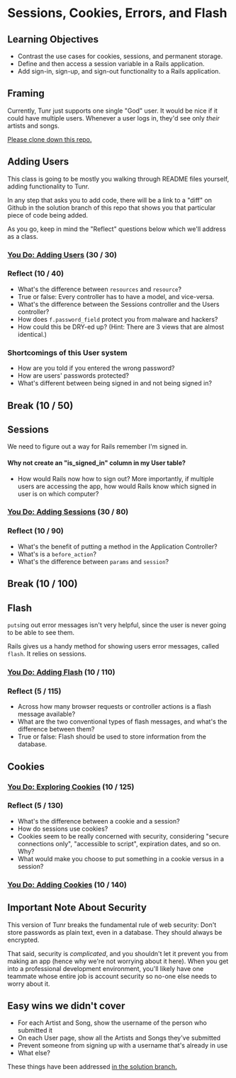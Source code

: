 # Sessions, Cookies, Errors, and Flash

## Learning Objectives
- Contrast the use cases for cookies, sessions, and permanent storage.
- Define and then access a session variable in a Rails application.
- Add sign-in, sign-up, and sign-out functionality to a Rails application.

## Framing

Currently, Tunr just supports one single "God" user. It would be nice if it could have multiple users. Whenever a user logs in, they'd see only *their* artists and songs.

[Please clone down this repo.](https://github.com/ga-wdi-exercises/tunr_rails_users)

## Adding Users

This class is going to be mostly you walking through README files yourself, adding functionality to Tunr.

In any step that asks you to add code, there will be a link to a "diff" on Github in the solution branch of this repo that shows you that particular piece of code being added.

As you go, keep in mind the "Reflect" questions below which we'll address as a class.

### [You Do: Adding Users](adding-users.md) (30 / 30)

### Reflect (10 / 40)

- What's the difference between `resources` and `resource`?
- True or false: Every controller has to have a model, and vice-versa.
- What's the difference between the Sessions controller and the Users controller?
- How does `f.password_field` protect you from malware and hackers?
- How could this be DRY-ed up? (Hint: There are 3 views that are almost identical.)

### Shortcomings of this User system

- How are you told if you entered the wrong password?
- How are users' passwords protected?
- What's different between being signed in and not being signed in?

## Break (10 / 50)

## Sessions

We need to figure out a way for Rails remember I'm signed in.

#### Why not create an "is_signed_in" column in my User table?

- How would Rails now how to sign out? More importantly, if multiple users are accessing the app, how would Rails know which signed in user is on which computer?

### [You Do: Adding Sessions](adding-sessions.md) (30 / 80)

### Reflect (10 / 90)

- What's the benefit of putting a method in the Application Controller?
- What's is a `before_action`?
- What's the difference between `params` and `session`?

## Break (10 / 100)

## Flash

`puts`ing out error messages isn't very helpful, since the user is never going to be able to see them.

Rails gives us a handy method for showing users error messages, called `flash`. It relies on sessions.

### [You Do: Adding Flash](adding-flash.md) (10 / 110)

### Reflect (5 / 115)

- Across how many browser requests or controller actions is a flash message available?
- What are the two conventional types of flash messages, and what's the difference between them?
- True or false: Flash should be used to store information from the database.

## Cookies

### [You Do: Exploring Cookies](exploring-cookies.md) (10 / 125)

### Reflect (5 / 130)

- What's the difference between a cookie and a session?
- How do sessions use cookies?
- Cookies seem to be really concerned with security, considering "secure connections only", "accessible to script", expiration dates, and so on. Why?
- What would make you choose to put something in a cookie versus in a session?

### [You Do: Adding Cookies](adding-cookies.md) (10 / 140)

## Important Note About Security

This version of Tunr breaks the fundamental rule of web security: Don't store passwords as plain text, even in a database. They should always be encrypted.

That said, security is *complicated*, and you shouldn't let it prevent you from making an app (hence why we're not worrying about it here). When you get into a professional development environment, you'll likely have one teammate whose entire job is account security so no-one else needs to worry about it.

## Easy wins we didn't cover

- For each Artist and Song, show the username of the person who submitted it
- On each User page, show all the Artists and Songs they've submitted
- Prevent someone from signing up with a username that's already in use
- What else?

These things have been addressed [in the solution branch.](https://github.com/ga-wdi-exercises/tunr_rails_users/commit/43ccf55d3a7b7b7f1139eab791201e737348c38d)
